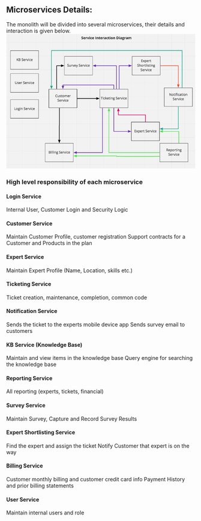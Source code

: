 ## Microservices Details:

The monolith will be divided into several microservices, their details and interaction is given below. 
![ServiceInteration](./img/ServiceInteractions.png)


### High level responsibility of each microservice 

#### Login Service
Internal User, Customer Login and Security Logic

#### Customer Service
Maintain Customer Profile, customer registration
Support contracts for a Customer and Products in the plan

#### Expert Service 
Maintain Expert Profile (Name, Location, skills etc.)

#### Ticketing Service
Ticket creation, maintenance, completion, common code

#### Notification Service
Sends the ticket to the experts mobile device app
Sends survey email to customers

#### KB Service (Knowledge Base)
Maintain and view items in the knowledge base
Query engine for searching the knowledge base

#### Reporting Service
All reporting (experts, tickets, financial) 

#### Survey Service
Maintain Survey, Capture and Record Survey Results

#### Expert Shortlisting Service
Find the expert and assign the ticket
Notify Customer that expert is on the way

#### Billing Service
Customer monthly billing and customer credit card info
Payment History and prior billing statements

#### User Service
Maintain internal users and role
